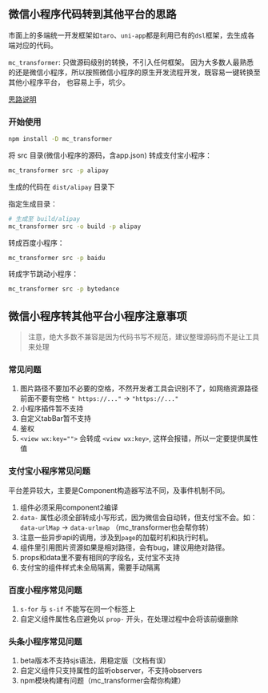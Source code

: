 ## 微信小程序代码转到其他平台的思路

市面上的多端统一开发框架如`taro`、`uni-app`都是利用已有的`dsl`框架，去生成各端对应的代码。

`mc_transformer`:
只做源码级别的转换，不引入任何框架。
因为大多数人最熟悉的还是微信小程序，所以按照微信小程序的原生开发流程开发，既容易一键转换至其他小程序平台，
也容易上手，坑少。

[思路说明](./guide.md)

### 开始使用

```sh
npm install -D mc_transformer
```

将 src 目录(微信小程序的源码，含app.json) 转成支付宝小程序：
```sh
mc_transformer src -p alipay
```
生成的代码在 `dist/alipay` 目录下

指定生成目录：
```sh
# 生成至 build/alipay
mc_transformer src -o build -p alipay
```

转成百度小程序：
```sh
mc_transformer src -p baidu
```

转成字节跳动小程序：
```sh
mc_transformer src -p bytedance
```

## 微信小程序转其他平台小程序注意事项

> 注意，绝大多数不兼容是因为代码书写不规范，建议整理源码而不是让工具来处理

### 常见问题

1. 图片路径不要加不必要的空格，不然开发者工具会识别不了，如网络资源路径前面不要有空格 `" https://..."` -> `"https://..."`
2. 小程序插件暂不支持
3. 自定义tabBar暂不支持
4. 鉴权
5. `<view wx:key="">` 会转成 `<view wx:key>`, 这样会报错，所以一定要提供属性值

### 支付宝小程序常见问题

平台差异较大，主要是Component构造器写法不同，及事件机制不同。

1. 组件必须采用component2编译
2. `data-` 属性必须全部转成小写形式，因为微信会自动转，但支付宝不会。如：`data-urlMap` -> `data-urlmap` （mc_transformer也会帮你转）
3. 注意一些异步api的调用，涉及到`page`的加载时机和执行时机。
4. 组件里引用图片资源如果是相对路径，会有bug，建议用绝对路径。
5. props和data里不要有相同的字段名，支付宝不支持
6. 支付宝的组件样式未全局隔离，需要手动隔离

### 百度小程序常见问题

1. `s-for` 与 `s-if` 不能写在同一个标签上
2. 自定义组件属性名应避免以 `prop-` 开头，在处理过程中会将该前缀删除

### 头条小程序常见问题

1. beta版本不支持sjs语法，用稳定版（文档有误）
2. 自定义组件只支持属性的监听observer，不支持observers
3. npm模块构建有问题（mc_transformer会帮你构建）
